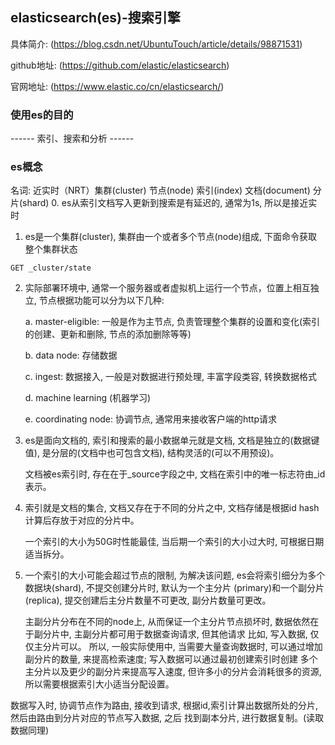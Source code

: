 ## elasticsearch(es)-搜索引擎
具体简介: (https://blog.csdn.net/UbuntuTouch/article/details/98871531)

github地址: (https://github.com/elastic/elasticsearch)

官网地址: (https://www.elastic.co/cn/elasticsearch/)

### 使用es的目的
------ 索引、搜索和分析 ------

### es概念
名词: 近实时（NRT）集群(cluster) 节点(node) 索引(index) 文档(document) 分片(shard)
0. es从索引文档写入更新到搜索是有延迟的, 通常为1s, 所以是接近实时

1. es是一个集群(cluster), 集群由一个或者多个节点(node)组成, 下面命令获取整个集群状态
```
GET _cluster/state
```

2. 实际部署环境中, 通常一个服务器或者虚拟机上运行一个节点，位置上相互独立, 节点根据功能可以分为以下几种:

    a. master-eligible: 一般是作为主节点, 负责管理整个集群的设置和变化(索引的创建、更新和删除, 节点的添加删除等等)
   
    b. data node: 存储数据

    c. ingest: 数据接入, 一般是对数据进行预处理, 丰富字段类容, 转换数据格式

    d. machine learning (机器学习)

    e. coordinating node: 协调节点, 通常用来接收客户端的http请求

3. es是面向文档的, 索引和搜索的最小数据单元就是文档, 文档是独立的(数据键值), 是分层的(文档中也可包含文档), 
   结构灵活的(可以不用预设)。
   
   文档被es索引时, 存在在于_source字段之中, 文档在索引中的唯一标志符由_id表示。

4. 索引就是文档的集合, 文档又存在于不同的分片之中, 文档存储是根据id hash计算后存放于对应的分片中。

   一个索引的大小为50G时性能最佳, 当后期一个索引的大小过大时, 可根据日期适当拆分。

5. 一个索引的大小可能会超过节点的限制, 为解决该问题, es会将索引细分为多个数据块(shard), 不提交创建分片时, 默认为一个主分片
   (primary)和一个副分片(replica), 提交创建后主分片数量不可更改, 副分片数量可更改。
   
   主副分片分布在不同的node上, 从而保证一个主分片节点损坏时, 数据依然在于副分片中, 主副分片都可用于数据查询请求, 但其他请求
   比如, 写入数据, 仅仅主分片可以。
   所以, 一般实际使用中, 当需要大量查询数据时, 可以通过增加副分片的数量, 来提高检索速度; 写入数据可以通过最初创建索引时创建
   多个主分片以及更少的副分片来提高写入速度, 但许多小的分片会消耗很多的资源, 所以需要根据索引大小适当分配设置。
   

数据写入时, 协调节点作为路由, 接收到请求, 根据id,索引计算出数据所处的分片, 然后由路由到分片对应的节点写入数据, 之后
找到副本分片, 进行数据复制。(读取数据同理)